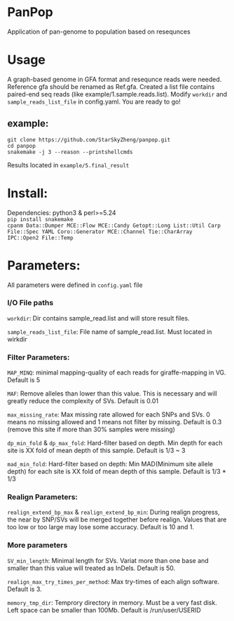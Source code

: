 # PanPop
  Application of pan-genome to population based on resequnces 

# Usage
  A graph-based genome in GFA format and resequnce reads were needed. 
  Reference gfa should be renamed as Ref.gfa.
  Created a list file contains paired-end seq reads (like example/1.sample.reads.list).
  Modify `workdir` and `sample_reads_list_file` in config.yaml.
  You are ready to go!
## example:
    git clone https://github.com/StarSkyZheng/panpop.git
    cd panpop
    snakemake -j 3 --reason --printshellcmds
  Results located in `example/5.final_result`
 
# Install:
  Dependencies: python3 & perl>=5.24   
    `pip install snakemake`  
    `cpanm Data::Dumper MCE::Flow MCE::Candy Getopt::Long List::Util Carp  File::Spec YAML Coro::Generator MCE::Channel Tie::CharArray  IPC::Open2 File::Temp`  
  
  
# Parameters:
All parameters were defined in `config.yaml` file  
### I/O File paths
`workdir`: Dir contains sample_read.list and will store result files.

`sample_reads_list_file`: File name of sample_read.list. Must located in wirkdir

### Filter Parameters:
  `MAP_MINQ`: minimal mapping-quality of each reads for giraffe-mapping in VG. Default is 5  

  `MAF`: Remove alleles than lower than this value. This is necessary and will greatly reduce the complexity of SVs. Default is 0.01  

  `max_missing_rate`: Max missing rate allowed for each SNPs and SVs. 0 means no missing allowed and 1 means not filter by missing. Default is 0.3 (remove this site if more than 30% samples were missing)  

  `dp_min_fold` & `dp_max_fold`: Hard-filter based on depth. Min depth for each site is XX fold of mean depth of this sample. Default is 1/3 ~ 3  

  `mad_min_fold`: Hard-filter based on depth: Min MAD(Minimum site allele depth) for each site is XX fold of mean depth of this sample. Default is 1/3 * 1/3  

### Realign Parameters:
  `realign_extend_bp_max` & `realign_extend_bp_min`: During realign progress, the near by SNP/SVs will be merged together before realign. Values that are too low or too large may lose some accuracy. Default is 10 and 1.  

### More parameters
  `SV_min_length`: Minimal length for SVs. Variat more than one base and smaller than this value will treated as InDels. Default is 50.  
  
  `realign_max_try_times_per_method`: Max try-times of each align software. Default is 3.  

  `memory_tmp_dir`: Temprory directory in memory. Must be a very fast disk. Left space can be smaller than 100Mb. Default is /run/user/USERID
